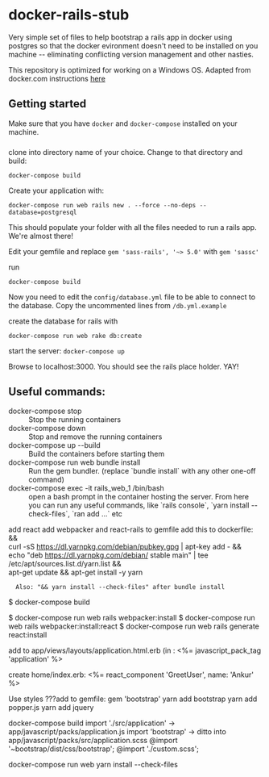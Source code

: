 docker-rails-stub
===
Very simple set of files to help bootstrap a rails app in docker using postgres so that the docker evironment doesn't need to be installed on you machine -- eliminating conflicting version management and other nasties.

This repository is optimized for working on a Windows OS. Adapted from docker.com instructions [here](https://docs.docker.com/compose/rails/)

## Getting started
Make sure that you have `docker` and `docker-compose` installed on your machine.

### 
clone into directory name of your choice. Change to that directory and build:
```
docker-compose build
```

Create your application with:
```
docker-compose run web rails new . --force --no-deps --database=postgresql
```
This should populate your folder with all the files needed to run a rails app.  We're almost there!

Edit your gemfile and replace `gem 'sass-rails', '~> 5.0'` with `gem 'sassc'`

run 
```
docker-compose build
```

Now you need to edit the `config/database.yml` file to be able to connect to the 
database. Copy the uncommented lines from `/db.yml.example`

create the database for rails with
```
docker-compose run web rake db:create
```

start the server: `docker-compose up`

Browse to localhost:3000.  You should see the rails place holder.  YAY!

## Useful commands:
<dl>
<dt>docker-compose stop</dt>
<dd>Stop the running containers</dd>
<dt>docker-compose down</dt>
<dd>Stop and remove the running containers</dd>
<dt>docker-compose up --build</dt>
<dd>Build the containers before starting them</dd>
<dt>docker-compose run web bundle install</dt>
<dd>Run the gem bundler.  (replace `bundle install` with any other one-off command)
<dt>docker-compose exec -it rails_web_1 /bin/bash</dt>
<dd>open a bash prompt in the container hosting the server.  From here you can run any useful commands, like `rails console`,
`yarn install --check-files`, `ran add ...` etc</dd>
</dl>

add react
add webpacker and react-rails to gemfile
add this to dockerfile:  && \
      curl -sS https://dl.yarnpkg.com/debian/pubkey.gpg | apt-key add - && \
      echo "deb https://dl.yarnpkg.com/debian/ stable main" | tee /etc/apt/sources.list.d/yarn.list && \
      apt-get update && apt-get install -y yarn
	  
	  Also: "&& yarn install --check-files" after bundle install
$ docker-compose build

$ docker-compose run web rails webpacker:install
$ docker-compose run web rails webpacker:install:react
$ docker-compose run web rails generate react:install

add to app/views/layouts/application.html.erb (in <head>:
    <!-- Following will make the react components availabe to our layout -->
    <%= javascript_pack_tag 'application' %>
	
create home/index.erb:
	<%= react_component 'GreetUser', name: 'Ankur' %>
	
Use styles
???add to gemfile: gem 'bootstrap'
yarn add bootstrap
yarn add popper.js
yarn add jquery

docker-compose build
import './src/application' -> app/javascript/packs/application.js
import 'bootstrap' -> ditto
into app/javascript/packs/src/application.scss
	@import '~bootstrap/dist/css/bootstrap';
	@import './custom.scss';
	
docker-compose run web yarn install --check-files
